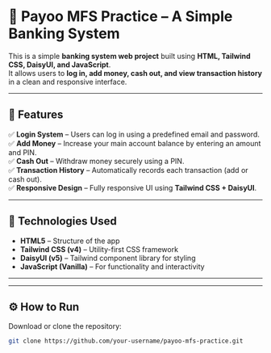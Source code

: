 # 🏦 Payoo MFS Practice – A Simple Banking System

This is a simple **banking system web project** built using **HTML, Tailwind CSS, DaisyUI, and JavaScript**.  
It allows users to **log in, add money, cash out, and view transaction history** in a clean and responsive interface.

---

## 🚀 Features

✅ **Login System** – Users can log in using a predefined email and password.  
✅ **Add Money** – Increase your main account balance by entering an amount and PIN.  
✅ **Cash Out** – Withdraw money securely using a PIN.  
✅ **Transaction History** – Automatically records each transaction (add or cash out).  
✅ **Responsive Design** – Fully responsive UI using **Tailwind CSS + DaisyUI**.

---

## 🧩 Technologies Used

- **HTML5** – Structure of the app  
- **Tailwind CSS (v4)** – Utility-first CSS framework  
- **DaisyUI (v5)** – Tailwind component library for styling  
- **JavaScript (Vanilla)** – For functionality and interactivity  

---


---

## ⚙️ How to Run

Download or clone the repository:

```bash
git clone https://github.com/your-username/payoo-mfs-practice.git


